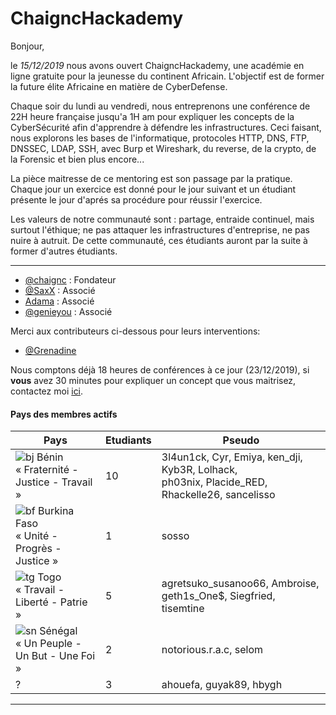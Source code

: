 # ChaigncHackademy

Bonjour,

le *15/12/2019* nous avons ouvert ChaigncHackademy, une académie en ligne gratuite pour la jeunesse du continent Africain.
L'objectif est de former la future élite Africaine en matière de CyberDefense.

Chaque soir du lundi au vendredi, nous entreprenons une conférence de 22H heure française jusqu'a 1H am pour expliquer les concepts de la CyberSécurité afin d'apprendre à défendre les infrastructures. Ceci faisant, nous explorons les bases de l'informatique, protocoles HTTP, DNS, FTP, DNSSEC, LDAP, SSH,  avec Burp et Wireshark, du reverse, de la crypto, de la Forensic et bien plus encore...

La pièce maitresse de ce mentoring est son passage par la pratique. Chaque jour un exercice est donné pour le jour suivant et un étudiant présente le jour d'aprés sa procédure pour réussir l'exercice.

Les valeurs de notre communauté sont : partage, entraide continuel, mais surtout l'éthique; ne pas attaquer les infrastructures d'entreprise, ne pas nuire à autruit. De cette communauté, ces étudiants auront par la suite à former d'autres étudiants.

---

* [@chaignc][@chaignc] : Fondateur
* [@SaxX][@SaxX] : Associé
* [Adama][Adama] : Associé
* [@genieyou][@genieyou] : Associé


Merci aux contributeurs ci-dessous pour leurs interventions:
* [@Grenadine][@Grenadine]


Nous comptons déjà 18 heures de conférences à ce jour (23/12/2019), si **vous** avez 30 minutes pour expliquer un concept que vous maitrisez, contactez moi [ici][@chaignc].

#### Pays des membres actifs

| Pays         	        | Etudiants 	| Pseudo                                                                                                         	|
|-------------------	|-------------------	|----------------------------------------------------------------------------------------------------------------	|
| ![bj] Bénin        	<br> « Fraternité - Justice - Travail » | 10                	| 3l4un1ck, Cyr, Emiya, ken_dji, Kyb3R, Lolhack,<br>ph03nix, Placide_RED, Rhackelle26, sancelisso 	|
| ![bf] Burkina Faso 	<br> « Unité - Progrès - Justice » | 1                 	| sosso                                                                                                          	|      	|
| ![tg] Togo         	<br> « Travail - Liberté - Patrie »  | 5                 	| agretsuko_susanoo66, Ambroise, geth1s_One$, Siegfried,<br>tisemtine                                       	|
| ![sn] Sénégal      	<br> « Un Peuple - Un But - Une Foi »  | 2                 	| notorious.r.a.c, selom                                                                                       	|  	|
| ?            	        | 3                 	| ahouefa, guyak89, hbygh                                                                                    	|


[bj]: https://upload.wikimedia.org/wikipedia/commons/thumb/0/0a/Flag_of_Benin.svg/20px-Flag_of_Benin.svg.png
[bf]: https://upload.wikimedia.org/wikipedia/commons/thumb/3/31/Flag_of_Burkina_Faso.svg/20px-Flag_of_Burkina_Faso.svg.png
[tg]:https://upload.wikimedia.org/wikipedia/commons/thumb/6/68/Flag_of_Togo.svg/20px-Flag_of_Togo.svg.png
[sn]: https://upload.wikimedia.org/wikipedia/commons/thumb/f/fd/Flag_of_Senegal.svg/20px-Flag_of_Senegal.svg.png

---

[@chaignc]:https://twitter.com/chaignc
[hexpresso]:https://hexpresso.github.io
[@Grenadine]:https://twitter.com/Greynardine
[@SaxX]:https://twitter.com/_saxx_
[@genieyou]:https://twitter.com/genieyou/
[Adama]:https://www.pyramidhackers.com
